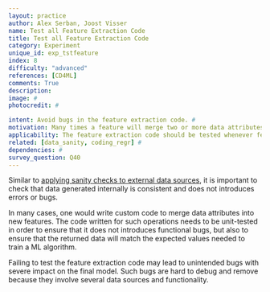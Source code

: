 ```yaml
---
layout: practice
author: Alex Serban, Joost Visser
name: Test all Feature Extraction Code
title: Test all Feature Extraction Code
category: Experiment
unique_id: exp_tstfeature
index: 8
difficulty: "advanced"
references: [CD4ML]
comments: True
description:
image: #
photocredit: #

intent: Avoid bugs in the feature extraction code. #
motivation: Many times a feature will merge two or more data attributes or use custom data transformations. Testing this custom feature extraction code ensures no errors or bugs are introduced in this process. #
applicability: The feature extraction code should be tested whenever features are manually  engineered (and not automatically extracted, e.g. through deep learning).
related: [data_sanity, coding_regr] #
dependencies: #
survey_question: Q40
---
```


Similar to <a href="/blog/2020/sanity_check/" target="blank">applying sanity checks to external data sources</a>, it is important to check that data generated internally is consistent and does not introduces errors or bugs.


In many cases, one would write custom code to merge data attributes into new features.
The code written for such operations needs to be unit-tested in order to ensure that it does not introduces functional bugs, but also to ensure that the returned data will match the expected values needed to train a ML algorithm.

Failing to test the feature extraction code may lead to unintended bugs with severe impact on the final model.
Such bugs are hard to debug and remove because they involve several data sources and functionality.

